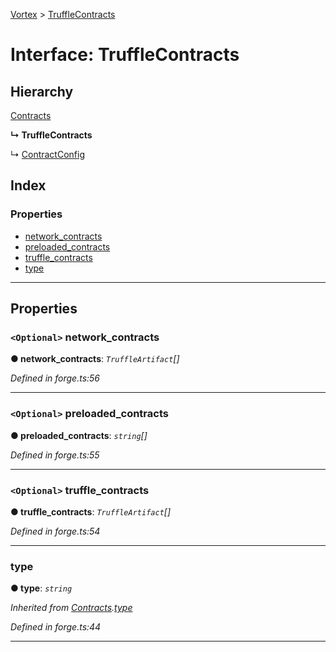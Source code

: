 [Vortex](../README.md) > [TruffleContracts](../interfaces/trufflecontracts.md)

# Interface: TruffleContracts

## Hierarchy

 [Contracts](contracts.md)

**↳ TruffleContracts**

↳  [ContractConfig](contractconfig.md)

## Index

### Properties

* [network_contracts](trufflecontracts.md#network_contracts)
* [preloaded_contracts](trufflecontracts.md#preloaded_contracts)
* [truffle_contracts](trufflecontracts.md#truffle_contracts)
* [type](trufflecontracts.md#type)

---

## Properties

<a id="network_contracts"></a>

### `<Optional>` network_contracts

**● network_contracts**: *`TruffleArtifact`[]*

*Defined in forge.ts:56*

___
<a id="preloaded_contracts"></a>

### `<Optional>` preloaded_contracts

**● preloaded_contracts**: *`string`[]*

*Defined in forge.ts:55*

___
<a id="truffle_contracts"></a>

### `<Optional>` truffle_contracts

**● truffle_contracts**: *`TruffleArtifact`[]*

*Defined in forge.ts:54*

___
<a id="type"></a>

###  type

**● type**: *`string`*

*Inherited from [Contracts](contracts.md).[type](contracts.md#type)*

*Defined in forge.ts:44*

___

